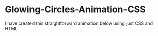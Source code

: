 # Glowing-Circles-Animation-CSS

I have created this straightforward animation below using just CSS and HTML.

